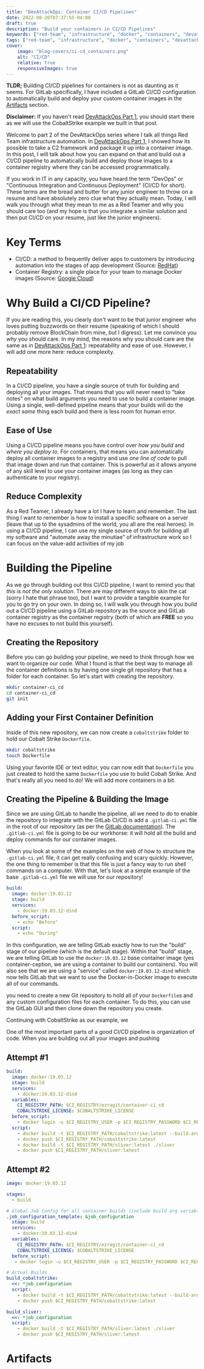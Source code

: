 ```yaml
---
title: "DevAttackOps: Container CI/CD Pipelines"
date: 2022-08-26T07:37:55-04:00
draft: true
description: "Build your containers in CI/CD Pipelines"
keywords: ["red-team", "infrastructure", "docker", "containers", "devattackops", "gitlab"]
tags: ["red-team", "infrastructure", "docker", "containers", "devattackops", "gitlab"]
cover:
    image: "blog-covers/ci-cd_containers.png"
    alt: "CI/CD"
    relative: true 
    responsiveImages: true
---
```


**TLDR;** Building CI/CD pipelines for containers is not as daunting as it seems. For GitLab specifically, I have included a GitLab CI/CD configuration to automatically build and deploy your custom container images in the [Artifacts](#artifacts) section.

**Disclaimer:** If you haven't read [DevAttackOps Part 1](../containerizing-red-team-infra), you should start there as we will use the CobaltStrike example we built in that post. 

Welcome to part 2 of the DevAttackOps series where I talk all things Red Team infrastructure automation. In [DevAttackOps Part 1](../containerizing-red-team-infra), I showed how its possible to take a C2 framework and package it up into a container image. In this post, I will talk about how you can expand on that and build out a CI/CD pipeline to automatically build and deploy those images to a container registry where they can be accessed programmatically. 

If you work in IT in any capacity, you have heard the term "DevOps" or "Continuous Integration and Continuous Deployment" (CI/CD for short). These terms are the bread and butter for any junior engineer to throw on a resume and have absolutely zero clue what they actually mean. Today, I will walk you through what they mean to me as a Red Teamer and why you should care too (and my hope is that you integrate a similar solution and then put CI/CD on your resume, just like the junior engineers).

# Key Terms

* CI/CD: a method to frequently deliver apps to customers by introducing automation into the stages of app development (Source: [RedHat](https://www.redhat.com/en/topics/devops/what-is-ci-cd))
* Container Registry: a single place for your team to manage Docker images (Source: [Google Cloud](https://cloud.google.com/container-registry))

# Why Build a CI/CD Pipeline?

If you are reading this, you clearly don't want to be that junior engineer who loves putting buzzwords on their resume (speaking of which I should probably remove BlockChain from mine, but I digress). Let me convince you _why_ you should care. In my mind, the reasons why you should care are the same as in [DevAttackOps Part 1](../containerizing-red-team-infra): repeatability and ease of use. However, I will add one more here: reduce complexity.

## Repeatability

In a CI/CD pipeline, you have a single source of truth for building and deploying all your images. That means that you will never need to "take notes" on what build arguments you need to use to build a container image. Using a single, well-defined pipeline means that your builds will do the _exact same_ thing each build and there is less room for human error.

## Ease of Use

Using a CI/CD pipeline means you have control over _how you build_ and _where you deploy to_. For containers, that means you can automatically deploy all container images to a registry and use _one line of code_ to pull that image down and run that container. This is powerful as it allows anyone of any skill level to use your container images (as long as they can authenticate to your registry).

## Reduce Complexity

As a Red Teamer, I already have a lot I have to learn and remember. The last thing I want to remember is how to install a specific software on a server (leave that up to the sysadmins of the world, you all are the real heroes). In using a CI/CD pipeline, I can use my single source of truth for building all my software and "automate away the minutiae" of infrastructure work so I can focus on the value-add activities of my job


# Building the Pipeline

As we go through building out this CI/CD pipeline, I want to remind you that _this is not the only solution_. There are may different ways to skin the cat (sorry I hate that phrase too), but I want to provide a tangible example for you to go try on your own. In doing so, I will walk you through how you build out a CI/CD pipeline using a GitLab repository as the source and GitLab container registry as the container registry (both of which are **FREE** so you have no excuses to not build this yourself).

## Creating the Repository

Before you can go building your pipeline, we need to think through how we want to organize our code. What I found is that the best way to manage all the container definitions is by having one single git repository that has a folder for each container. So let's start with creating the repository.

```bash
mkdir container-ci_cd
cd container-ci_cd
git init
```

## Adding your First Container Definition

Inside of this new repository, we can now create a `cobaltstrike` folder to hold our Cobalt Strike `Dockerfile`.

```bash
mkdir cobaltstrike
touch Dockerfile
```

Using your favorite IDE or text editor, you can now edit that `Dockerfile` you just created to hold the same `Dockerfile` you use to build Cobalt Strike. And that's really all you need to do! We will add more containers in a bit.

## Creating the Pipeline & Building the Image

Since we are using GitLab to handle the pipeline, all we need to do to enable the repository to integrate with the GitLab CI/CD is add a `.gitlab-ci.yml` file in the root of our repository (as per the [GitLab documentation](https://docs.gitlab.com/ee/ci/yaml/gitlab_ci_yaml.html)). The `.gitlab-ci.yml` file is going to be our workhorse: it will hold all the build and deploy commands for our container images. 

When you look at some of the examples on the web of how to structure the `.gitlab-ci.yml` file, it can get really confusing and scary quickly. However, the one thing to remember is that this file is just a fancy way to run shell commands on a computer. With that, let's look at a simple example of the base `.gitlab-ci.yml` file we will use for our repository!

```yaml
build:
  image: docker:19.03.12
  stage: build
  services:
    - docker:19.03.12-dind
  before_script:
    - echo "Before"
  script:
    - echo "During"
```

In this configuration, we are telling GitLab exactly how to run the "build" stage of our pipeline (which is the default stage). Within that "build" stage, we are telling GitLab to use the `docker:19.03.12` base container image (yes container-ception, we are using a container to build our containers). You will also see that we are using a "service" called `docker:19.03.12-dind` which now tells GitLab that we want to use the Docker-in-Docker image to execute all of our commands. 










you need to create a new Git repository to hold all of your `Dockerfile`s and any custom configuration files for each container. To do this, you can use the GitLab GUI and then clone down the repository you create.

Continuing with CobaltStrike as our example, we 



One of the most important parts of a good CI/CD pipeline is organization of code. When you are building out all your images and pushing


## Attempt #1 

```yaml
build:
  image: docker:19.03.12
  stage: build
  services:
    - docker:19.03.12-dind
  variables:
    CI_REGISTRY_PATH: $CI_REGISTRY/ezragit/container-ci_cd
    COBALTSTRIKE_LICENSE: $COBALTSTRIKE_LICENSE
  before_script:
    - docker login -u $CI_REGISTRY_USER -p $CI_REGISTRY_PASSWORD $CI_REGISTRY
  script:
    - docker build -t $CI_REGISTRY_PATH/cobaltstrike:latest --build-arg COBALTSTRIKE_LICENSE=$COBALTSTRIKE_LICENSE ./cobaltstrike
    - docker push $CI_REGISTRY_PATH/cobaltstrike:latest
    - docker build -t $CI_REGISTRY_PATH/sliver:latest ./sliver
    - docker push $CI_REGISTRY_PATH/sliver:latest
```

## Attempt #2

```yaml
image: docker:19.03.12

stages:
  - build 

# Global Job Config for all container builds (include build arg variables here)
.job_configuration_template: &job_configuration
  stage: build
  services:
    - docker:19.03.12-dind
  variables:
    CI_REGISTRY_PATH: $CI_REGISTRY/ezragit/container-ci_cd
    COBALTSTRIKE_LICENSE: $COBALTSTRIKE_LICENSE
  before_script: 
   - docker login -u $CI_REGISTRY_USER -p $CI_REGISTRY_PASSWORD $CI_REGISTRY

# Actual Builds
build_cobaltstrike:
  <<: *job_configuration
  script:
    - docker build -t $CI_REGISTRY_PATH/cobaltstrike:latest --build-arg COBALTSTRIKE_LICENSE=$COBALTSTRIKE_LICENSE ./cobaltstrike
    - docker push $CI_REGISTRY_PATH/cobaltstrike:latest

build_sliver:
  <<: *job_configuration
  script:
    - docker build -t $CI_REGISTRY_PATH/sliver:latest ./sliver
    - docker push $CI_REGISTRY_PATH/sliver:latest

```

# Artifacts
